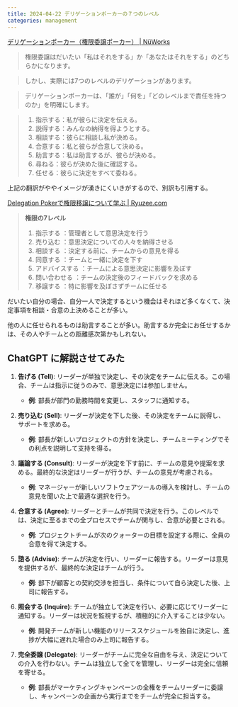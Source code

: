 ```yaml
---
title: 2024-04-22 デリゲーションポーカーの７つのレベル
categories: management
---
```


[デリゲーションポーカー（権限委譲ポーカー） \| NüWorks](https://nuworks.jp/ja/product/del-poker/)

> 権限委譲はだいたい「私はそれをする」か「あなたはそれをする」のどちらかになります。

> しかし、実際には7つのレベルのデリゲーションがあります。

> デリゲーションポーカーは、「誰が」「何を」「どのレベルまで責任を持つのか」を明確にします。

> 1. 指示する：私が彼らに決定を伝える。
> 1. 説得する：みんなの納得を得ようとする。
> 1. 相談する：彼らに相談し私が決める。
> 1. 合意する：私と彼らが合意して決める。
> 1. 助言する：私は助言するが、彼らが決める。
> 1. 尋ねる：彼らが決めた後に確認する。
> 1. 任せる：彼らに決定をすべて委ねる。

上記の翻訳がややイメージが湧きにくいきがするので、別訳も引用する。

[Delegation Pokerで権限移譲について学ぶ \| Ryuzee.com](https://www.ryuzee.com/contents/blog/3669)

> **権限の7レベル**
>
> 1. 指示する ：管理者として意思決定を行う
> 1. 売り込む ：意思決定についての人々を納得させる
> 1. 相談する ：決定する前に、チームからの意見を得る
> 1. 同意する ：チームと一緒に決定を下す
> 1. アドバイスする ：チームによる意思決定に影響を及ぼす
> 1. 問い合わせる ：チームの決定後のフィードバックを求める
> 1. 移譲する ：特に影響を及ぼさずチームに任せる

だいたい自分の場合、自分一人で決定するという機会はそれほど多くなくて、決定事項を相談・合意の上決めることが多い。

他の人に任せられるものは助言することが多い。助言するか完全にお任せするかは、その人やチームとの距離感次第かもしれない。

## ChatGPT に解説させてみた

1. **告げる (Tell)**: リーダーが単独で決定し、その決定をチームに伝える。この場合、チームは指示に従うのみで、意思決定には参加しません。

   - **例**: 部長が部門の勤務時間を変更し、スタッフに通知する。

2. **売り込む (Sell)**: リーダーが決定を下した後、その決定をチームに説得し、サポートを求める。

   - **例**: 部長が新しいプロジェクトの方針を決定し、チームミーティングでその利点を説明して支持を得る。

3. **議論する (Consult)**: リーダーが決定を下す前に、チームの意見や提案を求める。最終的な決定はリーダーが行うが、チームの意見が考慮される。

   - **例**: マネージャーが新しいソフトウェアツールの導入を検討し、チームの意見を聞いた上で最適な選択を行う。

4. **合意する (Agree)**: リーダーとチームが共同で決定を行う。このレベルでは、決定に至るまでの全プロセスでチームが関与し、合意が必要とされる。

   - **例**: プロジェクトチームが次のクォーターの目標を設定する際に、全員の合意を得て決定する。

5. **諮る (Advise)**: チームが決定を行い、リーダーに報告する。リーダーは意見を提供するが、最終的な決定はチームが行う。

   - **例**: 部下が顧客との契約交渉を担当し、条件について自ら決定した後、上司に報告する。

6. **照会する (Inquire)**: チームが独立して決定を行い、必要に応じてリーダーに通知する。リーダーは状況を監視するが、積極的に介入することは少ない。

   - **例**: 開発チームが新しい機能のリリーススケジュールを独自に決定し、進捗が大幅に遅れた場合のみ上司に報告する。

7. **完全委譲 (Delegate)**: リーダーがチームに完全な自由を与え、決定についての介入を行わない。チームは独立して全てを管理し、リーダーは完全に信頼を寄せる。
   - **例**: 部長がマーケティングキャンペーンの全権をチームリーダーに委譲し、キャンペーンの企画から実行までをチームが完全に担当する。
